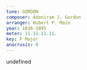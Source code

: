 ```yaml
---
tune: GORDON
composer: Adoniram J. Gordon
arranger: Hubert P. Main
year: 1836-1895
meter: 11.11.11.11.
key: F Major
anacrusis: 0
---
```

undefined